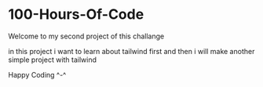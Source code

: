 # 100-Hours-Of-Code

Welcome to my second project of this challange

in this project i want to learn about tailwind first and then i will make another simple project with tailwind

Happy Coding ^-^
